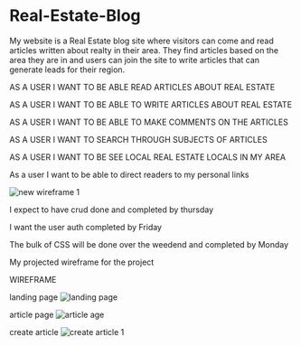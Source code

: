 # Real-Estate-Blog
My website is a Real Estate blog site where visitors can come and read articles written about realty in their area. They find articles based on the area they are in and users can join the site to write articles that can generate leads for their region.

AS A USER I WANT TO BE ABLE READ ARTICLES ABOUT REAL ESTATE

AS A USER I WANT TO BE ABLE TO WRITE ARTICLES ABOUT REAL ESTATE

AS A USER I WANT TO BE ABLE TO MAKE COMMENTS ON THE ARTICLES

AS A USER I WANT TO SEARCH THROUGH SUBJECTS OF ARTICLES

AS A USER I WANT TO BE SEE LOCAL REAL ESTATE LOCALS IN MY AREA

As a user I want to be able to direct readers to my personal links

![new wireframe 1](https://user-images.githubusercontent.com/40297750/45043592-9ab65600-b03b-11e8-939a-7e807db20dd9.png)

I expect to have crud done and completed by thursday

I want the user auth completed by Friday

The bulk of CSS will be done over the weedend and completed by Monday


My projected wireframe for the project

WIREFRAME

landing page
![landing page](https://user-images.githubusercontent.com/40297750/45048386-c17b8900-b049-11e8-89bd-343b5b9bd23e.png)


article page
![article age](https://user-images.githubusercontent.com/40297750/45048418-de17c100-b049-11e8-9cc9-0c001d7b68ac.png)

create article
![create article 1](https://user-images.githubusercontent.com/40297750/45049132-ae69b880-b04b-11e8-9ce9-3a792672853f.png)




